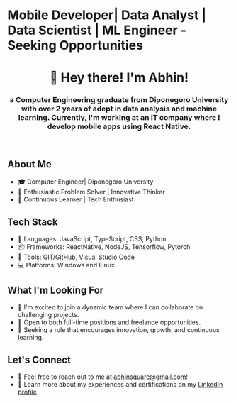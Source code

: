 # Mobile Developer| Data Analyst | Data Scientist | ML Engineer - Seeking Opportunities


<h1 align="center">👋 Hey there! I'm Abhin! </h1>
<h3 align="center">a Computer Engineering graduate from Diponegoro University with over 2 years of adept in data analysis and machine learning. Currently, I'm working at an IT company where I develop mobile apps using React Native.</h3>
<br>

## About Me
- 🎓 Computer Engineer| Diponegoro University
- 🌟 Enthusiastic Problem Solver | Innovative Thinker
- 🚀 Continuous Learner | Tech Enthusiast

## Tech Stack
- 🔧 Languages: JavaScript, TypeScript, CSS, Python
- 📦 Frameworks: ReactNative, NodeJS, Tensorflow, Pytorch
- 🧰 Tools: GIT/GitHub, Visual Studio Code
- 💻 Platforms: Windows and Linux
  
## What I'm Looking For
- 🌱 I'm excited to join a dynamic team where I can collaborate on challenging projects.
- 🚀 Open to both full-time positions and freelance opportunities.
- 💼 Seeking a role that encourages innovation, growth, and continuous learning.


## Let's Connect
- 📧 Feel free to reach out to me at abhinsquare@gmail.com!
- 📄 Learn more about my experiences and certifications on my [LinkedIn profile](https://www.linkedin.com/in/aryo-anindyo-abhinowo/)
